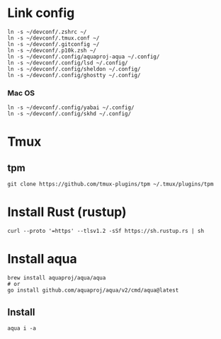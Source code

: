 # Link config

```
ln -s ~/devconf/.zshrc ~/
ln -s ~/devconf/.tmux.conf ~/
ln -s ~/devconf/.gitconfig ~/
ln -s ~/devconf/.p10k.zsh ~/
ln -s ~/devconf/.config/aquaproj-aqua ~/.config/
ln -s ~/devconf/.config/lsd ~/.config/
ln -s ~/devconf/.config/sheldon ~/.config/
ln -s ~/devconf/.config/ghostty ~/.config/
```

### Mac OS

```
ln -s ~/devconf/.config/yabai ~/.config/
ln -s ~/devconf/.config/skhd ~/.config/
```

# Tmux

## tpm

```
git clone https://github.com/tmux-plugins/tpm ~/.tmux/plugins/tpm
```

# Install Rust (rustup)

```shell
curl --proto '=https' --tlsv1.2 -sSf https://sh.rustup.rs | sh
```

# Install aqua

```shell
brew install aquaproj/aqua/aqua
# or
go install github.com/aquaproj/aqua/v2/cmd/aqua@latest
```

## Install

```
aqua i -a
```
